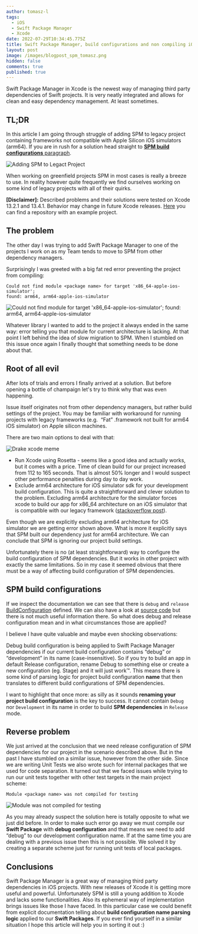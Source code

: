 ```yaml
---
author: tomasz-l
tags:
  - iOS
  - Swift Package Manager
  - Xcode
date: 2022-07-29T10:34:45.775Z
title: Swift Package Manager, build configurations and non compiling iOS projects
layout: post
image: /images/blogpost_spm_tomasz.png
hidden: false
comments: true
published: true
---
```

Swift Package Manager in Xcode is the newest way of managing third party dependencies of Swift projects. It is very neatly integrated and allows for clean and easy dependency management. At least sometimes.

## TL;DR

In this article I am going through struggle of adding SPM to legacy project containing frameworks not compatible with Apple Silicon iOS simulators (arm64). If you are in rush for a solution head straight to [**SPM build configurations** paragraph](/blog/swift-package-manager-build-configurations-and-non-compiling-ios-projects/#spm-build-configurations).

![Adding SPM to Legact Project](/images/blogpost_spm_tomasz.png)

When working on greenfield projects SPM in most cases is really a breeze to use. In reality however quite frequently we find ourselves working on some kind of legacy projects with all of their quirks.

**\[Disclaimer]:** Described problems and their solutions were tested on Xcode 13.2.1 and 13.4.1. Behavior may change in future Xcode releases. [Here](https://github.com/TLizer/SPM-build-configurations) you can find a repository with an example project.

## The problem

The other day I was trying to add Swift Package Manager to one of the projects I work on as my Team tends to move to SPM from other dependency managers.

Surprisingly I was greeted with a big fat red error preventing the project from compiling: 

```
Could not find module <package name> for target 'x86_64-apple-ios-simulator';
found: arm64, arm64-apple-ios-simulator
```

![Could not find module <package name> for target 'x86_64-apple-ios-simulator'; found: arm64, arm64-apple-ios-simulator](/images/could-not-find-module-for-target-error.png "Could not find module for target error")

Whatever library I wanted to add to the project it always ended in the same way: error telling you that module for current architecture is lacking. At that point I left behind the idea of slow migration to SPM. When I stumbled on this issue once again I finally thought that something needs to be done about that.

## Root of all evil

After lots of trials and errors I finally arrived at a solution. But before opening a bottle of champaign let's try to think why that was even happening.

Issue itself originates not from other dependency managers, but rather build settings of the project. You may be familiar with workaround for running projects with legacy frameworks (e.g.  “Fat” .framework not built for arm64 iOS simulator) on Apple silicon machines. 

There are two main options to deal with that:

![Drake xcode meme](/images/drake-xcode-meme.jpg "Drake xcode meme")

* Run Xcode using Rosetta - seems like a good idea and actually works, but it comes with a price. Time of clean build for our project increased from 112 to 165 seconds. That is almost 50% longer and I would suspect other performance penalties during day to day work.
* Exclude arm64 architecture for iOS simulator sdk for your development build configuration. This is quite a straightforward and clever solution to the problem. Excluding arm64 architecture for the simulator forces xcode to build our app for x86_64 architecture on an iOS simulator that is compatible with our legacy framework ([stackoverflow post](https://stackoverflow.com/a/63955114)).

Even though we are explicitly excluding arm64 architecture for iOS simulator we are getting error shown above. What is more it explicitly says that SPM built our dependency just for arm64 architecture. We can conclude that SPM is ignoring our project build settings.

Unfortunately there is no (at least straightforward) way to configure the build configuration of SPM dependencies. But it works in other project with exactly the same limitations. So in my case it seemed obvious that there must be a way of affecting build configuration of SPM dependencies.

## SPM build configurations

If we inspect the documentation we can see that there is `debug` and `release` [BuildConfiguration](https://developer.apple.com/documentation/packagedescription/buildconfiguration) defined. We can also have a look at [source code](https://github.com/apple/swift-package-manager/blob/5d9202f829c6c66bbae20f4750b85fe5011ad280/Sources/PackageDescription/BuildSettings.swift) but there is not much useful information there. So what does debug and release configuration mean and in what circumstances those are applied? 

I believe I have quite valuable and maybe even shocking observations:

Debug build configuration is being applied to Swift Package Manager dependencies if our current build configuration contains “debug” or “development” in its name (case-insensitive).
So if you try to build an app in default Release configuration, rename Debug to something else or create a new configuration (eg. Stage) and it will just work™. This means there is some kind of parsing logic for project build configuration **name** that then translates to different build configurations of SPM dependencies.

I want to highlight that once more: as silly as it sounds **renaming your project build configuration** is the key to success. It cannot contain `Debug` nor `Development` in its name in order to build **SPM dependencies** in `Release` mode.

## Reverse problem

We just arrived at the conclusion that we need release configuration of SPM dependencies for our project in the scenario described above. But in the past I have stumbled on a similar issue, however from the other side. Since we are writing Unit Tests we also wrote such for internal packages that we used for code separation. It turned out that we faced issues while trying to run our unit tests together with other test targets in the main project scheme:

```
Module <package name> was not compiled for testing
```

![Module <package name> was not compiled for testing](/images/module-was-not-compiled-for-testing-error.png "Module not compiled for testing error")

As you may already suspect the solution here is totally opposite to what we just did before. In order to make such error go away we must compile our **Swift Package** with **debug configuration** and that means we need to add “debug” to our development configuration name. If at the same time you are dealing with a previous issue then this is not possible. We solved it by creating a separate scheme just for running unit tests of local packages.

## Conclusions

Swift Package Manager is a great way of managing third party dependencies in iOS projects. With new releases of Xcode it is getting more useful and powerful. Unfortunately SPM is still a young addition to Xcode and lacks some functionalities. Also its ephemeral way of implementation brings issues like those I have faced. In this particular case we could benefit from explicit documentation telling about **build configuration name parsing logic** applied to our **Swift Packages**. If you ever find yourself in a similar situation I hope this article will help you in sorting it out :)